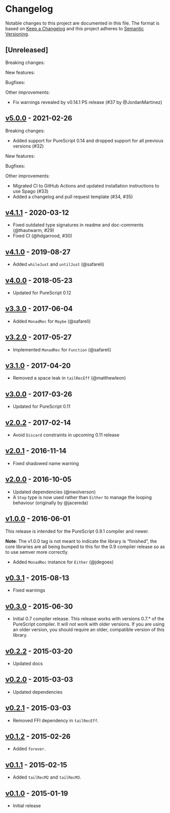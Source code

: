 # Changelog

Notable changes to this project are documented in this file. The format is based on [Keep a Changelog](https://keepachangelog.com/en/1.0.0/) and this project adheres to [Semantic Versioning](https://semver.org/spec/v2.0.0.html).

## [Unreleased]

Breaking changes:

New features:

Bugfixes:

Other improvements:
- Fix warnings revealed by v0.14.1 PS release (#37 by @JordanMartinez)

## [v5.0.0](https://github.com/purescript/purescript-tailrec/releases/tag/v5.0.0) - 2021-02-26

Breaking changes:
- Added support for PureScript 0.14 and dropped support for all previous versions (#32)

New features:

Bugfixes:

Other improvements:
- Migrated CI to GitHub Actions and updated installation instructions to use Spago (#33)
- Added a changelog and pull request template (#34, #35)

## [v4.1.1](https://github.com/purescript/purescript-tailrec/releases/tag/v4.1.1) - 2020-03-12

- Fixed outdated type signatures in readme and doc-comments (@thautwarm, #29)
- Fixed CI (@hdgarrood, #30)

## [v4.1.0](https://github.com/purescript/purescript-tailrec/releases/tag/v4.1.0) - 2019-08-27

- Added `whileJust` and `untilJust` (@safareli)

## [v4.0.0](https://github.com/purescript/purescript-tailrec/releases/tag/v4.0.0) - 2018-05-23

- Updated for PureScript 0.12

## [v3.3.0](https://github.com/purescript/purescript-tailrec/releases/tag/v3.3.0) - 2017-06-04

- Added `MonadRec` for `Maybe` (@safareli)

## [v3.2.0](https://github.com/purescript/purescript-tailrec/releases/tag/v3.2.0) - 2017-05-27

- Implemented `MonadRec` for `Function` (@safareli)

## [v3.1.0](https://github.com/purescript/purescript-tailrec/releases/tag/v3.1.0) - 2017-04-20

- Removed a space leak in `tailRecEff` (@matthewleon)

## [v3.0.0](https://github.com/purescript/purescript-tailrec/releases/tag/v3.0.0) - 2017-03-26

- Updated for PureScript 0.11

## [v2.0.2](https://github.com/purescript/purescript-tailrec/releases/tag/v2.0.2) - 2017-02-14

- Avoid `Discard` constraints in upcoming 0.11 release

## [v2.0.1](https://github.com/purescript/purescript-tailrec/releases/tag/v2.0.1) - 2016-11-14

- Fixed shadowed name warning

## [v2.0.0](https://github.com/purescript/purescript-tailrec/releases/tag/v2.0.0) - 2016-10-05

- Updated dependencies (@nwolverson)
- A `Step` type is now used rather than `Either` to manage the looping behaviour (originally by @jacereda)

## [v1.0.0](https://github.com/purescript/purescript-tailrec/releases/tag/v1.0.0) - 2016-06-01

This release is intended for the PureScript 0.9.1 compiler and newer.

**Note**: The v1.0.0 tag is not meant to indicate the library is “finished”, the core libraries are all being bumped to this for the 0.9 compiler release so as to use semver more correctly.

- Added `MonadRec` instance for `Either` (@jdegoes)

## [v0.3.1](https://github.com/purescript/purescript-tailrec/releases/tag/v0.3.1) - 2015-08-13

- Fixed warnings

## [v0.3.0](https://github.com/purescript/purescript-tailrec/releases/tag/v0.3.0) - 2015-06-30

- Initial 0.7 compiler release. This release works with versions 0.7.\* of the PureScript compiler. It will not work with older versions. If you are using an older version, you should require an older, compatible version of this library.

## [v0.2.2](https://github.com/purescript/purescript-tailrec/releases/tag/v0.2.2) - 2015-03-20

- Updated docs

## [v0.2.0](https://github.com/purescript/purescript-tailrec/releases/tag/v0.2.0) - 2015-03-03

- Updated dependencies

## [v0.2.1](https://github.com/purescript/purescript-tailrec/releases/tag/v0.2.1) - 2015-03-03

- Removed FFI dependency in `tailRecEff`.

## [v0.1.2](https://github.com/purescript/purescript-tailrec/releases/tag/v0.1.2) - 2015-02-26

- Added `forever`.

## [v0.1.1](https://github.com/purescript/purescript-tailrec/releases/tag/v0.1.1) - 2015-02-15

- Added `tailRecM2` and `tailRecM3`.

## [v0.1.0](https://github.com/purescript/purescript-tailrec/releases/tag/v0.1.0) - 2015-01-19

- Initial release
